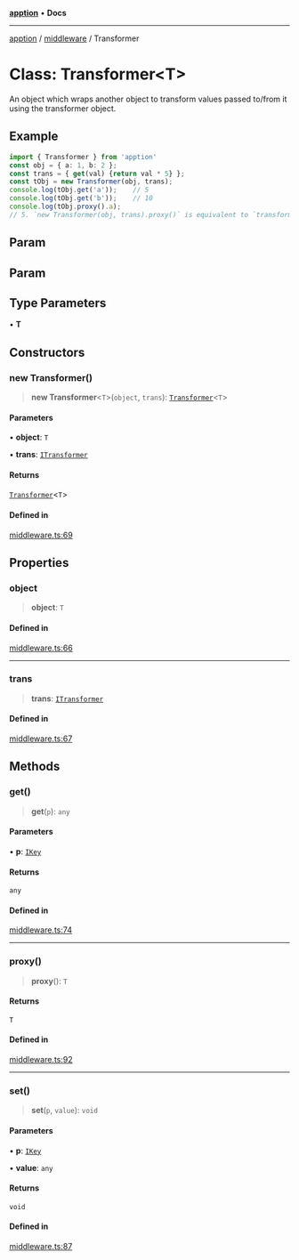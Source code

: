 [**apption**](../../README.md) • **Docs**

***

[apption](../../modules.md) / [middleware](../README.md) / Transformer

# Class: Transformer\<T\>

An object which wraps another object to 
transform values passed to/from it using the transformer object.

## Example

```ts
import { Transformer } from 'apption'
const obj = { a: 1, b: 2 };
const trans = { get(val) {return val * 5} };
const tObj = new Transformer(obj, trans);
console.log(tObj.get('a'));    // 5
console.log(tObj.get('b'));    // 10
console.log(tObj.proxy().a);    
// 5. `new Transformer(obj, trans).proxy()` is equivalent to `transformer(obj, trans)`
```

## Param

## Param

## Type Parameters

• **T**

## Constructors

### new Transformer()

> **new Transformer**\<`T`\>(`object`, `trans`): [`Transformer`](Transformer.md)\<`T`\>

#### Parameters

• **object**: `T`

• **trans**: [`ITransformer`](../interfaces/ITransformer.md)

#### Returns

[`Transformer`](Transformer.md)\<`T`\>

#### Defined in

[middleware.ts:69](https://github.com/mksunny1/apption/blob/15875259b0a0fd5aee4cca9a9f9a7e7aa83be5d0/src/middleware.ts#L69)

## Properties

### object

> **object**: `T`

#### Defined in

[middleware.ts:66](https://github.com/mksunny1/apption/blob/15875259b0a0fd5aee4cca9a9f9a7e7aa83be5d0/src/middleware.ts#L66)

***

### trans

> **trans**: [`ITransformer`](../interfaces/ITransformer.md)

#### Defined in

[middleware.ts:67](https://github.com/mksunny1/apption/blob/15875259b0a0fd5aee4cca9a9f9a7e7aa83be5d0/src/middleware.ts#L67)

## Methods

### get()

> **get**(`p`): `any`

#### Parameters

• **p**: [`IKey`](../../types/type-aliases/IKey.md)

#### Returns

`any`

#### Defined in

[middleware.ts:74](https://github.com/mksunny1/apption/blob/15875259b0a0fd5aee4cca9a9f9a7e7aa83be5d0/src/middleware.ts#L74)

***

### proxy()

> **proxy**(): `T`

#### Returns

`T`

#### Defined in

[middleware.ts:92](https://github.com/mksunny1/apption/blob/15875259b0a0fd5aee4cca9a9f9a7e7aa83be5d0/src/middleware.ts#L92)

***

### set()

> **set**(`p`, `value`): `void`

#### Parameters

• **p**: [`IKey`](../../types/type-aliases/IKey.md)

• **value**: `any`

#### Returns

`void`

#### Defined in

[middleware.ts:87](https://github.com/mksunny1/apption/blob/15875259b0a0fd5aee4cca9a9f9a7e7aa83be5d0/src/middleware.ts#L87)

